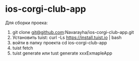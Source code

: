 # ios-corgi-club-app
Для сборки проека:
1. git clone git@github.com:Navarayha/ios-corgi-club-app.git
2. Установить tuist:
   curl -Ls https://install.tuist.io | bash
3. войти в папку проекта
   cd ios-corgi-club-app
4. tuist fetch
5. tuist generate или tust generate xxxExmapleApp

